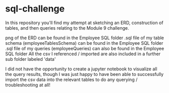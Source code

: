 # sql-challenge

In this repository you'll find my attempt at sketching an ERD, construction of tables, and then queries relating to the Module 9 challenge.

png of the ERD can be found in the Employee SQL folder
.sql file of my table schema (employeeTablesSchema) can be found in the Employee SQL folder
.sql file of my queries (employeeQueries) can also be found in the Employee SQL folder
All the csv I referenced / imported are also included in a further sub folder labeled 'data'

I did not have the opportunity to create a jupyter notebook to visualize all the query results, though I was just happy to have been able to successfully import the csv data into the relevant tables to do any querying / troubleshooting at all!
